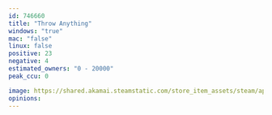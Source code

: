 ```yaml
---
id: 746660
title: "Throw Anything"
windows: "true"
mac: "false"
linux: false
positive: 23
negative: 4
estimated_owners: "0 - 20000"
peak_ccu: 0

image: https://shared.akamai.steamstatic.com/store_item_assets/steam/apps/746660/header.jpg?t=1715713923
opinions:
---
```

